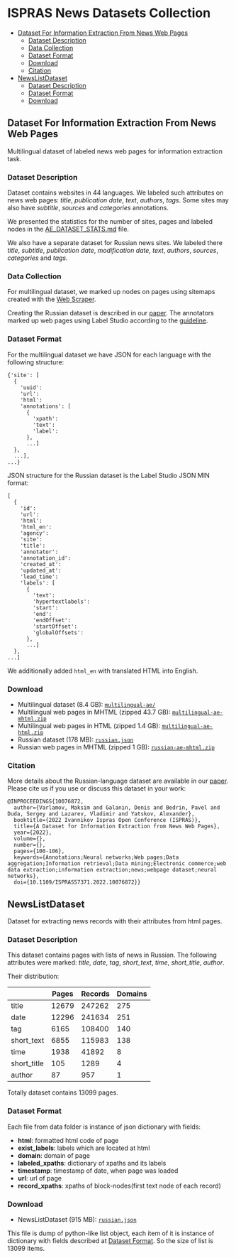 
# ISPRAS News Datasets Collection

- [Dataset For Information Extraction From News Web Pages](#Dataset-For-Information-Extraction-From-News-Web-Pages)
  - [Dataset Description](#dataset-description-1)
  - [Data Collection](#data-collection-1)
  - [Dataset Format](#dataset-format-1)
  - [Download](#download-1)
  - [Citation](#citation-1)
- [NewsListDataset](#NewsListDataset)
  - [Dataset Description](#dataset-description-2)
  - [Dataset Format](#dataset-format-2)
  - [Download](#download-2)


## Dataset For Information Extraction From News Web Pages

Multilingual dataset of labeled news web pages for information extraction task.

<h3 id="dataset-description-1">Dataset Description</h3> 

Dataset contains websites in 44 languages. We labeled such attributes on news web pages: *title*, *publication date*, *text*, *authors*, *tags*. Some sites may also have *subtitle*, *sources* and *categories* annotations.

We presented the statistics for the number of sites, pages and labeled nodes in the [AE_DATASET_STATS.md](./AE_DATASET_STATS.md) file.

We also have a separate dataset for Russian news sites. We labeled there *title*, *subtitle*, *publication date*, *modification date*, *text*, *authors*, *sources*, *categories* and *tags*.

<h3 id="data-collection-1">Data Collection</h3> 

For multilingual dataset, we marked up nodes on pages using sitemaps created with the [Web Scraper](https://github.com/ispras/web-scraper-chrome-extension).

Creating the Russian dataset is described in our [paper](https://ieeexplore.ieee.org/document/10076872). The annotators marked up web pages using Label Studio according to the [guideline](./MANIFEST.md).

<h3 id="dataset-format-1">Dataset Format</h3> 

For the multilingual dataset we have JSON for each language with the following structure:
```
{'site': [
  {
    'uuid':
    'url':
    'html':
    'annotations': [
      {
        'xpath':
        'text':
        'label':
      },
      ...]
  },
  ...],
...}
```

JSON structure for the Russian dataset is the Label Studio JSON MIN format:
```
[
  {
    'id':
    'url':
    'html':
    'html_en':
    'agency':
    'site':
    'title':
    'annotator':
    'annotation_id':
    'created_at':
    'updated_at':
    'lead_time':
    'labels': [
      {
        'text':
        'hypertextlabels':
        'start':
        'end':
        'endOffset':
        'startOffset':
        'globalOffsets':
      },
      ...]
  },
...]
```
We additionally added `html_en` with translated HTML into English.

<h3 id="download-1">Download</h3> 

* Multilingual dataset (8.4 GB): [`multilingual-ae/`]()
* Multilingual web pages in MHTML (zipped 43.7 GB): [`multilingual-ae-mhtml.zip`]()
* Multilingual web pages in HTML (zipped 1.4 GB): [`multilingual-ae-html.zip`]()
* Russian dataset (178 MB): [`russian.json`]()
* Russian web pages in MHTML (zipped 1 GB): [`russian-ae-mhtml.zip`]()

<h3 id="citation-1">Citation</h3> 

More details about the Russian-language dataset are available in our [paper](https://ieeexplore.ieee.org/document/10076872). Please cite us if you use or discuss this dataset in your work:
```
@INPROCEEDINGS{10076872,
  author={Varlamov, Maksim and Galanin, Denis and Bedrin, Pavel and Duda, Sergey and Lazarev, Vladimir and Yatskov, Alexander},
  booktitle={2022 Ivannikov Ispras Open Conference (ISPRAS)}, 
  title={A Dataset for Information Extraction from News Web Pages}, 
  year={2022},
  volume={},
  number={},
  pages={100-106},
  keywords={Annotations;Neural networks;Web pages;Data aggregation;Information retrieval;Data mining;Electronic commerce;web data extraction;information extraction;news;webpage dataset;neural networks},
  doi={10.1109/ISPRAS57371.2022.10076872}}
```

## NewsListDataset
Dataset for extracting news records with their attributes from html pages. 

<h3 id="dataset-description-2">Dataset Description</h3> 

This dataset contains pages with lists of news in Russian.
The following attributes were marked: *title*, *date*, *tag*, *short_text*, *time*, *short_title*, *author*.

Their distribution:

|             | Pages | Records | Domains |
|-------------|-------|---------|---------|
| title       | 12679 | 247262  | 275     |
| date        | 12296 | 241634  | 251     |
| tag         | 6165  | 108400  | 140     |
| short_text  | 6855  | 115983  | 138     |
| time        | 1938  | 41892   | 8       |
| short_title | 105   | 1289    | 4       |
| author      | 87    | 957     | 1       |

Totally dataset contains 13099 pages.

<h3 id="dataset-format-2">Dataset Format</h3> 

Each file from data folder is instance of json dictionary with fields:
* **html**: formatted html code of page
* **exist_labels**: labels which are located at html
* **domain**: domain of page
* **labeled_xpaths**: dictionary of xpaths and its labels
* **timestamp**: timestamp of date, when page was loaded
* **url**: url of page
* **record_xpaths**: xpaths of block-nodes(first text node of each record)

<h3 id="download-2">Download</h3> 

* NewsListDataset (915 MB): [`russian.json`](https://nextcloud.ispras.ru/index.php/s/ZP4D8cjAs4FcAjx)

This file is dump of python-like list object, each item of it is instance of dictionary with fields described at [Dataset Format](#dataset-format-2). So the size of list is 13099 items.